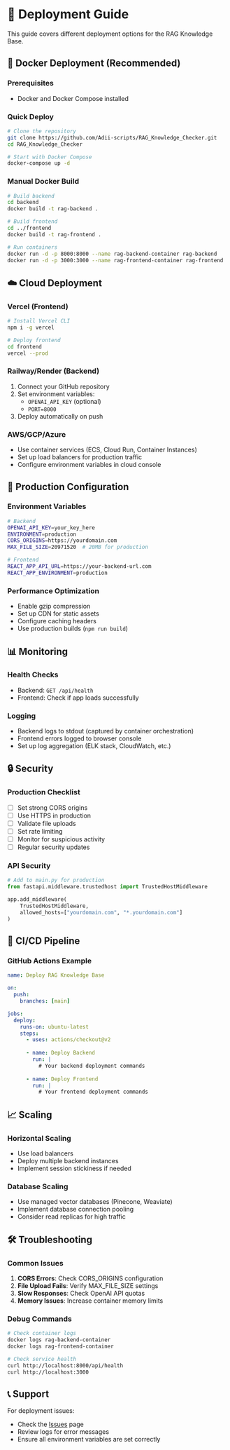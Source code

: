 # 🚀 Deployment Guide

This guide covers different deployment options for the RAG Knowledge Base.

## 🐳 Docker Deployment (Recommended)

### Prerequisites
- Docker and Docker Compose installed

### Quick Deploy
```bash
# Clone the repository
git clone https://github.com/Adii-scripts/RAG_Knowledge_Checker.git
cd RAG_Knowledge_Checker

# Start with Docker Compose
docker-compose up -d
```

### Manual Docker Build
```bash
# Build backend
cd backend
docker build -t rag-backend .

# Build frontend
cd ../frontend
docker build -t rag-frontend .

# Run containers
docker run -d -p 8000:8000 --name rag-backend-container rag-backend
docker run -d -p 3000:3000 --name rag-frontend-container rag-frontend
```

## ☁️ Cloud Deployment

### Vercel (Frontend)
```bash
# Install Vercel CLI
npm i -g vercel

# Deploy frontend
cd frontend
vercel --prod
```

### Railway/Render (Backend)
1. Connect your GitHub repository
2. Set environment variables:
   - `OPENAI_API_KEY` (optional)
   - `PORT=8000`
3. Deploy automatically on push

### AWS/GCP/Azure
- Use container services (ECS, Cloud Run, Container Instances)
- Set up load balancers for production traffic
- Configure environment variables in cloud console

## 🔧 Production Configuration

### Environment Variables
```bash
# Backend
OPENAI_API_KEY=your_key_here
ENVIRONMENT=production
CORS_ORIGINS=https://yourdomain.com
MAX_FILE_SIZE=20971520  # 20MB for production

# Frontend
REACT_APP_API_URL=https://your-backend-url.com
REACT_APP_ENVIRONMENT=production
```

### Performance Optimization
- Enable gzip compression
- Set up CDN for static assets
- Configure caching headers
- Use production builds (`npm run build`)

## 📊 Monitoring

### Health Checks
- Backend: `GET /api/health`
- Frontend: Check if app loads successfully

### Logging
- Backend logs to stdout (captured by container orchestration)
- Frontend errors logged to browser console
- Set up log aggregation (ELK stack, CloudWatch, etc.)

## 🔒 Security

### Production Checklist
- [ ] Set strong CORS origins
- [ ] Use HTTPS in production
- [ ] Validate file uploads
- [ ] Set rate limiting
- [ ] Monitor for suspicious activity
- [ ] Regular security updates

### API Security
```python
# Add to main.py for production
from fastapi.middleware.trustedhost import TrustedHostMiddleware

app.add_middleware(
    TrustedHostMiddleware, 
    allowed_hosts=["yourdomain.com", "*.yourdomain.com"]
)
```

## 🔄 CI/CD Pipeline

### GitHub Actions Example
```yaml
name: Deploy RAG Knowledge Base

on:
  push:
    branches: [main]

jobs:
  deploy:
    runs-on: ubuntu-latest
    steps:
      - uses: actions/checkout@v2
      
      - name: Deploy Backend
        run: |
          # Your backend deployment commands
          
      - name: Deploy Frontend
        run: |
          # Your frontend deployment commands
```

## 📈 Scaling

### Horizontal Scaling
- Use load balancers
- Deploy multiple backend instances
- Implement session stickiness if needed

### Database Scaling
- Use managed vector databases (Pinecone, Weaviate)
- Implement database connection pooling
- Consider read replicas for high traffic

## 🛠️ Troubleshooting

### Common Issues
1. **CORS Errors**: Check CORS_ORIGINS configuration
2. **File Upload Fails**: Verify MAX_FILE_SIZE settings
3. **Slow Responses**: Check OpenAI API quotas
4. **Memory Issues**: Increase container memory limits

### Debug Commands
```bash
# Check container logs
docker logs rag-backend-container
docker logs rag-frontend-container

# Check service health
curl http://localhost:8000/api/health
curl http://localhost:3000
```

## 📞 Support

For deployment issues:
- Check the [Issues](https://github.com/Adii-scripts/RAG_Knowledge_Checker/issues) page
- Review logs for error messages
- Ensure all environment variables are set correctly